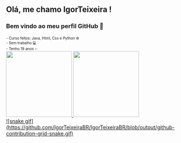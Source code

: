 ## Olá, me chamo IgorTeixeira ! 
### Bem vindo ao meu perfil GitHub 👋
<Font size=1>
- Curso feitos: Java, Html, Css e Python ⚙ <BR>
- Sem trabalho 💻 <BR>
- Tenho 19 anos ✨
</font> 
<div>
<a href="[https://github.com/IgorTeixeiraBR">
<img height="180em" src="https://github-readme-stats.vercel.app/api/top-langs/?username=IgorTeixeiraBR&layout=compact&langs_count=7&theme=dracula"/>
<img height="180em" src="https://github-readme-stats.vercel.app/api?username=IgorTeixeiraBR&show_icons=true&theme=dracula&include_all_commits=true&count_private=true"/>
</div>
![snake gif](https://github.com/IgorTeixeiraBR/IgorTeixeiraBR/blob/output/github-contribution-grid-snake.gif)
